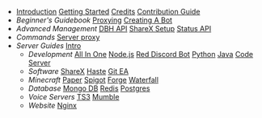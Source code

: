 * [Introduction](/introduction)
  [Getting Started](/getting-started)
  [Credits](/credits)
  [Contribution Guide](/contribute)
* *Beginner's Guidebook*
  [Proxying](/beginner/proxying)
  [Creating A Bot](/beginner/creating-a-bot)
* *Advanced Management*
  [DBH API](/)
  [ShareX Setup](/advanced/sharex-setup)
  [Status API](/)
* *Commands*
  [Server proxy](/)
* *Server Guides*
  [Intro](/server/intro)
    * *Development*
    [All In One](/server/development/aio)
    [Node.js](/server/development/nodejs)
    [Red Discord Bot](/server/development/rdb)
    [Python](/server/development/python)
    [Java](/server/development/java)
    [Code Server](/server/development/code-server)
    * *Software*
    [ShareX](/server/software/sharex)
    [Haste](/server/software/haste)
    [Git EA](/server/software/git-ea)
    * *Minecraft*
    [Paper](/server/minecraft/paper)
    [Spigot](/server/minecraft/spigot)
    [Forge](/server/minecraft/forge)
    [Waterfall](/server/minecraft/waterfall)
    * *Database*
    [Mongo DB](/server/dadatabase/mongodb)
    [Redis](/server/database/redis)
    [Postgres](/server/database/postgres)
    * *Voice Servers*
    [TS3](/server/voice-server/ts3)
    [Mumble](/server/voice-server/mumble)
    * *Website*
    [Nginx](/server/website/nginx)
